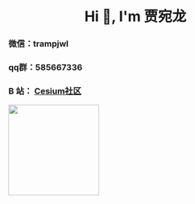 <h1 align="center">Hi 👋, I'm 贾宛龙</h1>

### 微信：trampjwl

### qq群：585667336

### B 站： [Cesium社区](https://space.bilibili.com/269344644)


  <img height="180em" src="https://github-readme-stats-eight-theta.vercel.app/api?username=jiawanlong&show_icons=true&theme=algolia&include_all_commits=true&count_private=true"/>

